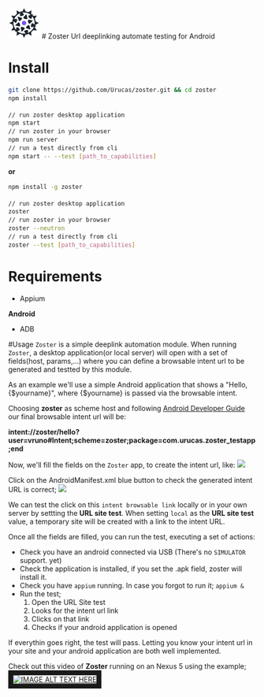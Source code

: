 <img src="https://raw.githubusercontent.com/Urucas/zoster/master/logo.png" />
# Zoster 
Url deeplinking automate testing for Android

# Install
```bash
git clone https://github.com/Urucas/zoster.git && cd zoster
npm install

// run zoster desktop application
npm start
// run zoster in your browser
npm run server
// run a test directly from cli
npm start -- --test [path_to_capabilities]
```
**or**
```bash
npm install -g zoster

// run zoster desktop application
zoster
// run zoster in your browser
zoster --neutron
// run a test directly from cli
zoster --test [path_to_capabilities]
```


# Requirements
* Appium

**Android**
* ADB

#Usage
```Zoster``` is a simple deeplink automation module. When running ```Zoster```, a desktop application(or local server) will open with a set of fields(host, params,...) where you can define a browsable intent url to be generated and testted by this module.

As an example we'll use a simple Android application that shows a "Hello, {$yourname}", where {$yourname} is passed via the browsable intent. 

Choosing **zoster** as scheme host and following [Android Developer Guide](https://developer.android.com/guide/components/intents-common.html#Browser) our final browsable intent url will be:

**intent://zoster/hello?user=vruno#Intent;scheme=zoster;package=com.urucas.zoster_testapp;end**

Now, we'll fill the fields on the ```Zoster``` app, to create the intent url, like: 
<img src="https://raw.githubusercontent.com/Urucas/zoster/master/screen1.png" />

Click on the AndroidManifest.xml blue button to check the generated intent URL is correct;
<img src="https://raw.githubusercontent.com/Urucas/zoster/master/screen3.png" />

We can test the click on this ```intent browsable link``` locally or in your own server by settting the **URL site test**. When setting ```local``` as the **URL site test** value, a temporary site will be created with a link to the intent URL.

Once all the fields are filled, you can run the test, executing a set of actions:
* Check you have an android connected via USB (There's no ```SIMULATOR``` support. yet)
* Check the application is installed, if you set the .apk field, zoster will install it.
* Check you have ```appium``` running. In case you forgot to run it; ```appium &```
* Run the test; 
  1. Open the URL Site test
  2. Looks for the intent url link
  3. Clicks on that link
  4. Checks if your android application is opened
  

If everythin goes right, the test will pass. Letting you know your intent url in your site and your android application are both well implemented.
  
Check out this video of **Zoster** running on an Nexus 5 using the example;
<a href="http://www.youtube.com/watch?feature=player_embedded&v=jUOdHj5Io_A
" target="_blank"><img src="http://img.youtube.com/vi/jUOdHj5Io_A/0.jpg" 
alt="IMAGE ALT TEXT HERE" width="600" height="480" border="10" /></a>

